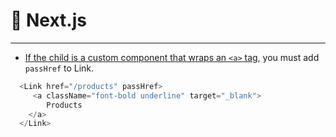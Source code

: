 # 🔼&nbsp;Next.js

---

- [If the child is a custom component that wraps an `<a>` tag](https://nextjs.org/docs/api-reference/next/link#if-the-child-is-a-custom-component-that-wraps-an-a-tag),
 you must add `passHref` to Link.
```ts
  <Link href="/products" passHref>
     <a className="font-bold underline" target="_blank"> 
        Products
    </a>
  </Link>
```

